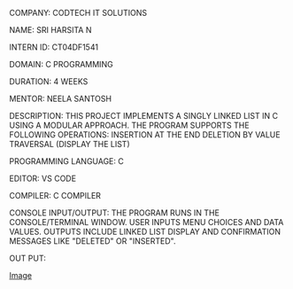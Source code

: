 COMPANY: CODTECH IT SOLUTIONS

NAME: SRI HARSITA N

INTERN ID: CT04DF1541

DOMAIN: C PROGRAMMING

DURATION: 4 WEEKS

MENTOR: NEELA SANTOSH

DESCRIPTION: THIS PROJECT IMPLEMENTS A SINGLY LINKED LIST IN C USING A MODULAR APPROACH. THE PROGRAM SUPPORTS THE FOLLOWING OPERATIONS:
INSERTION AT THE END
DELETION BY VALUE
TRAVERSAL (DISPLAY THE LIST)

PROGRAMMING LANGUAGE: C

EDITOR: VS CODE

COMPILER: C COMPILER

CONSOLE INPUT/OUTPUT: THE PROGRAM RUNS IN THE CONSOLE/TERMINAL WINDOW. USER INPUTS MENU CHOICES AND DATA VALUES. OUTPUTS INCLUDE LINKED LIST DISPLAY AND CONFIRMATION MESSAGES LIKE "DELETED" OR "INSERTED".

OUT PUT:

[Image](https://github.com/user-attachments/assets/b4da87ba-78f6-43e0-8fe7-038834f218d6)
